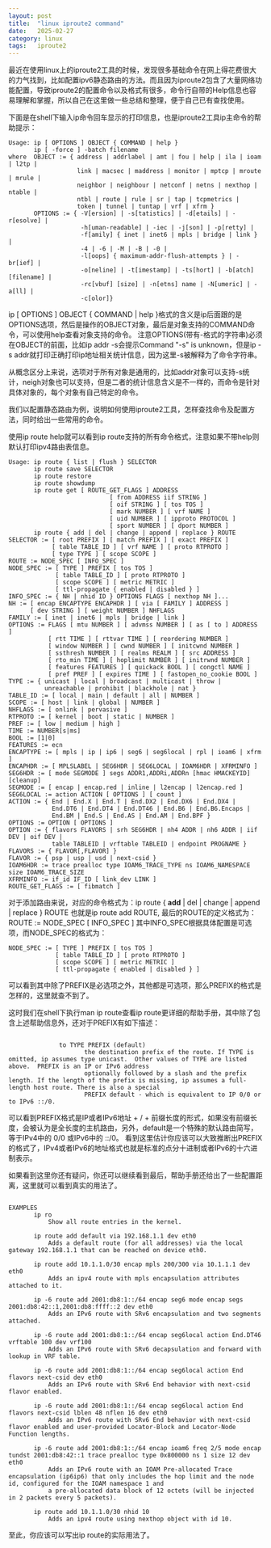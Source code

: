 ```yaml
---
layout: post
title:  "linux iproute2 command"
date:   2025-02-27
category: linux
tags:   iproute2
---
```


最近在使用linux上的iproute2工具的时候，发现很多基础命令在网上得花费很大的力气找到，比如配置ipv6静态路由的方法。而且因为iproute2包含了大量网络功能配置，导致iproute2的配置命令以及格式有很多，命令行自带的Help信息也容易理解和掌握，所以自己在这里做一些总结和整理，便于自己已有查找使用。

下面是在shell下输入ip命令回车显示的打印信息，也是iproute2工具ip主命令的帮助提示：
```shell
Usage: ip [ OPTIONS ] OBJECT { COMMAND | help }
       ip [ -force ] -batch filename
where  OBJECT := { address | addrlabel | amt | fou | help | ila | ioam | l2tp |
                   link | macsec | maddress | monitor | mptcp | mroute | mrule |
                   neighbor | neighbour | netconf | netns | nexthop | ntable |
                   ntbl | route | rule | sr | tap | tcpmetrics |
                   token | tunnel | tuntap | vrf | xfrm }
       OPTIONS := { -V[ersion] | -s[tatistics] | -d[etails] | -r[esolve] |
                    -h[uman-readable] | -iec | -j[son] | -p[retty] |
                    -f[amily] { inet | inet6 | mpls | bridge | link } |
                    -4 | -6 | -M | -B | -0 |
                    -l[oops] { maximum-addr-flush-attempts } | -br[ief] |
                    -o[neline] | -t[imestamp] | -ts[hort] | -b[atch] [filename] |
                    -rc[vbuf] [size] | -n[etns] name | -N[umeric] | -a[ll] |
                    -c[olor]}
```

ip [ OPTIONS ] OBJECT { COMMAND | help }格式的含义是ip后面跟的是OPTIONS选项，然后是操作的OBJECT对象，最后是对象支持的COMMAND命令，可以使用help查看对象支持的命令。
注意OPTIONS(带有-格式的字符串)必须在OBJECT的前面，比如ip addr -s会提示Command "-s" is unknown，但是ip -s addr就打印正确打印ip地址相关统计信息，因为这里-s被解释为了命令字符串。

从概念区分上来说，选项对于所有对象是通用的，比如addr对象可以支持-s统计，neigh对象也可以支持，但是二者的统计信息含义是不一样的，而命令是针对具体对象的，每个对象有自己特定的命令。

我们以配置静态路由为例，说明如何使用iproute2工具，怎样查找命令及配置方法，同时给出一些常用的命令。

使用ip route help就可以看到ip route支持的所有命令格式，注意如果不带help则默认打印ipv4路由表信息。

```shell
Usage: ip route { list | flush } SELECTOR
       ip route save SELECTOR
       ip route restore
       ip route showdump
       ip route get [ ROUTE_GET_FLAGS ] ADDRESS
                            [ from ADDRESS iif STRING ]
                            [ oif STRING ] [ tos TOS ]
                            [ mark NUMBER ] [ vrf NAME ]
                            [ uid NUMBER ] [ ipproto PROTOCOL ]
                            [ sport NUMBER ] [ dport NUMBER ]
       ip route { add | del | change | append | replace } ROUTE
SELECTOR := [ root PREFIX ] [ match PREFIX ] [ exact PREFIX ]
            [ table TABLE_ID ] [ vrf NAME ] [ proto RTPROTO ]
            [ type TYPE ] [ scope SCOPE ]
ROUTE := NODE_SPEC [ INFO_SPEC ]
NODE_SPEC := [ TYPE ] PREFIX [ tos TOS ]
             [ table TABLE_ID ] [ proto RTPROTO ]
             [ scope SCOPE ] [ metric METRIC ]
             [ ttl-propagate { enabled | disabled } ]
INFO_SPEC := { NH | nhid ID } OPTIONS FLAGS [ nexthop NH ]...
NH := [ encap ENCAPTYPE ENCAPHDR ] [ via [ FAMILY ] ADDRESS ]
      [ dev STRING ] [ weight NUMBER ] NHFLAGS
FAMILY := [ inet | inet6 | mpls | bridge | link ]
OPTIONS := FLAGS [ mtu NUMBER ] [ advmss NUMBER ] [ as [ to ] ADDRESS ]
           [ rtt TIME ] [ rttvar TIME ] [ reordering NUMBER ]
           [ window NUMBER ] [ cwnd NUMBER ] [ initcwnd NUMBER ]
           [ ssthresh NUMBER ] [ realms REALM ] [ src ADDRESS ]
           [ rto_min TIME ] [ hoplimit NUMBER ] [ initrwnd NUMBER ]
           [ features FEATURES ] [ quickack BOOL ] [ congctl NAME ]
           [ pref PREF ] [ expires TIME ] [ fastopen_no_cookie BOOL ]
TYPE := { unicast | local | broadcast | multicast | throw |
          unreachable | prohibit | blackhole | nat }
TABLE_ID := [ local | main | default | all | NUMBER ]
SCOPE := [ host | link | global | NUMBER ]
NHFLAGS := [ onlink | pervasive ]
RTPROTO := [ kernel | boot | static | NUMBER ]
PREF := [ low | medium | high ]
TIME := NUMBER[s|ms]
BOOL := [1|0]
FEATURES := ecn
ENCAPTYPE := [ mpls | ip | ip6 | seg6 | seg6local | rpl | ioam6 | xfrm ]
ENCAPHDR := [ MPLSLABEL | SEG6HDR | SEG6LOCAL | IOAM6HDR | XFRMINFO ]
SEG6HDR := [ mode SEGMODE ] segs ADDR1,ADDRi,ADDRn [hmac HMACKEYID] [cleanup]
SEGMODE := [ encap | encap.red | inline | l2encap | l2encap.red ]
SEG6LOCAL := action ACTION [ OPTIONS ] [ count ]
ACTION := { End | End.X | End.T | End.DX2 | End.DX6 | End.DX4 |
            End.DT6 | End.DT4 | End.DT46 | End.B6 | End.B6.Encaps |
            End.BM | End.S | End.AS | End.AM | End.BPF }
OPTIONS := OPTION [ OPTIONS ]
OPTION := { flavors FLAVORS | srh SEG6HDR | nh4 ADDR | nh6 ADDR | iif DEV | oif DEV |
            table TABLEID | vrftable TABLEID | endpoint PROGNAME }
FLAVORS := { FLAVOR[,FLAVOR] }
FLAVOR := { psp | usp | usd | next-csid }
IOAM6HDR := trace prealloc type IOAM6_TRACE_TYPE ns IOAM6_NAMESPACE size IOAM6_TRACE_SIZE
XFRMINFO := if_id IF_ID [ link_dev LINK ]
ROUTE_GET_FLAGS := [ fibmatch ]
```

对于添加路由来说，对应的命令格式为：ip route { **add** | del | change | append | replace } ROUTE
也就是ip route add ROUTE, 最后的ROUTE的定义格式为：ROUTE := NODE_SPEC [ INFO_SPEC ]
其中INFO_SPEC根据具体配置是可选项，而NODE_SPEC的格式为：

```shell
NODE_SPEC := [ TYPE ] PREFIX [ tos TOS ]
             [ table TABLE_ID ] [ proto RTPROTO ]
             [ scope SCOPE ] [ metric METRIC ]
             [ ttl-propagate { enabled | disabled } ]
```

可以看到其中除了PREFIX是必选项之外，其他都是可选项，那么PREFIX的格式是怎样的，这里就查不到了。

这时我们在shell下执行man ip route查看ip route更详细的帮助手册，其中除了包含上述帮助信息外，还对于PREFIX有如下描述：

```shell

              to TYPE PREFIX (default)
                     the destination prefix of the route. If TYPE is omitted, ip assumes type unicast.  Other values of TYPE are listed above.  PREFIX is an IP or IPv6 address
                     optionally followed by a slash and the prefix length. If the length of the prefix is missing, ip assumes a full-length host route. There is also a special
                     PREFIX default - which is equivalent to IP 0/0 or to IPv6 ::/0.
```

可以看到PREFIX格式是IP或者IPv6地址 + / + 前缀长度的形式，如果没有前缀长度，会被认为是全长度的主机路由，另外，default是一个特殊的默认路由简写，等于IPv4中的 0/0 或IPv6中的 ::/0。
看到这里估计你应该可以大致推断出PREFIX的格式了，IPv4或者IPv6的地址格式也就是标准的点分十进制或者IPv6的十六进制表示。

如果看到这里你还有疑问，你还可以继续看到最后，帮助手册还给出了一些配置距离，这里就可以看到真实的用法了。

```shell

EXAMPLES
       ip ro
           Show all route entries in the kernel.

       ip route add default via 192.168.1.1 dev eth0
           Adds a default route (for all addresses) via the local gateway 192.168.1.1 that can be reached on device eth0.

       ip route add 10.1.1.0/30 encap mpls 200/300 via 10.1.1.1 dev eth0
           Adds an ipv4 route with mpls encapsulation attributes attached to it.

       ip -6 route add 2001:db8:1::/64 encap seg6 mode encap segs 2001:db8:42::1,2001:db8:ffff::2 dev eth0
           Adds an IPv6 route with SRv6 encapsulation and two segments attached.

       ip -6 route add 2001:db8:1::/64 encap seg6local action End.DT46 vrftable 100 dev vrf100
           Adds an IPv6 route with SRv6 decapsulation and forward with lookup in VRF table.

       ip -6 route add 2001:db8:1::/64 encap seg6local action End flavors next-csid dev eth0
           Adds an IPv6 route with SRv6 End behavior with next-csid flavor enabled.

       ip -6 route add 2001:db8:1::/64 encap seg6local action End flavors next-csid lblen 48 nflen 16 dev eth0
           Adds an IPv6 route with SRv6 End behavior with next-csid flavor enabled and user-provided Locator-Block and Locator-Node Function lengths.

       ip -6 route add 2001:db8:1::/64 encap ioam6 freq 2/5 mode encap tundst 2001:db8:42::1 trace prealloc type 0x800000 ns 1 size 12 dev eth0
           Adds an IPv6 route with an IOAM Pre-allocated Trace encapsulation (ip6ip6) that only includes the hop limit and the node id, configured for the IOAM namespace 1 and
           a pre-allocated data block of 12 octets (will be injected in 2 packets every 5 packets).

       ip route add 10.1.1.0/30 nhid 10
           Adds an ipv4 route using nexthop object with id 10.
```

至此，你应该可以写出ip route的实际用法了。
